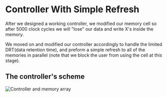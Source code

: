 # Controller With Simple Refresh
After we designed a working controller, we modified our memory cell so after 5000 clock cycles we will "lose" our data and write X's inside the memory.

We moved on and modified our controller accordingly to handle the limited DRT(data retention time), and preform a simple refresh to all of the memories in parallel (note that we block the user from using the cell at this stage).

## The controller's scheme

![Controller and memory array](https://drive.google.com/uc?export=view&id=1Eqk2ZTf7NYIMtvBQjH_ocd_7vtJ_UnPr "Controller and memory array with simple refresh")